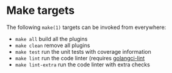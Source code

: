 # Make targets

The following `make(1)` targets can be invoked from everywhere:

* `make all` build all the plugins
* `make clean` remove all plugins
* `make test` run the unit tests with coverage information
* `make lint` run the code linter (requires [golangci-lint](https://golangci-lint.run/usage/install/)
* `make lint-extra` run the code linter with extra checks
